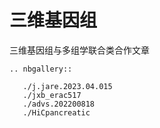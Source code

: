 # 三维基因组

三维基因组与多组学联合类合作文章


```{eval-rst}
.. nbgallery::
   
   ./j.jare.2023.04.015
   ./jxb_erac517
   ./advs.202200818
   ./HiCpancreatic
```
